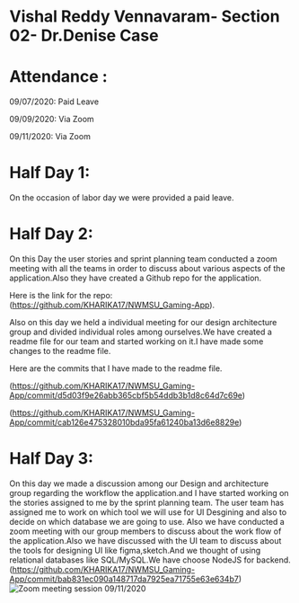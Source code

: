 # Vishal Reddy Vennavaram- Section 02- Dr.Denise Case
# Attendance :
  09/07/2020: Paid Leave
  
  09/09/2020: Via Zoom
  
  09/11/2020: Via Zoom
  
  # Half Day 1:
   
   On the occasion of labor day we were provided a paid leave.
      
  # Half Day 2:
  
   On this Day the user stories and sprint planning team conducted a zoom meeting with all the teams in order to discuss about various aspects of the application.Also they have created a Github repo for the application.
      
   Here is the link for the repo:  (https://github.com/KHARIKA17/NWMSU_Gaming-App).
   
   Also on this day we held a individual meeting for our design architecture group and divided individual roles among ourselves.We have created a readme file for our team and started working on it.I have made some changes to the readme file.
   
   Here are the commits that I have made to the readme file.
   
   (https://github.com/KHARIKA17/NWMSU_Gaming-App/commit/d5d03f9e26abb365cbf5b54ddb3b1d8c64d7c69e)
   
   (https://github.com/KHARIKA17/NWMSU_Gaming-App/commit/cab126e475328010bda95fa61240ba13d6e8829e)
   
   # Half Day 3:
    
  On this day we made a discussion among our Design and architecture group regarding the workflow the application.and I have started working on the stories assigned to me by the sprint planning team. The user team has assigned me to work on which tool we will use for UI Desgining and also to decide on which database we are going to use.
  Also we have conducted a zoom meeting with our group members to discuss about the work flow of the application.Also we have discussed with the UI team to discuss about the tools for designing UI like figma,sketch.And we thought of using relational databases like SQL/MySQL.We have choose NodeJS for backend.
  (https://github.com/KHARIKA17/NWMSU_Gaming-App/commit/bab831ec090a148717da7925ea71755e63e634b7)
  ![Zoom meeting session 09/11/2020](https://github.com/KHARIKA17/NWMSU_Gaming-App/blob/master/DesignArchitecture/meeting_arch.png)
  
  
    
    
